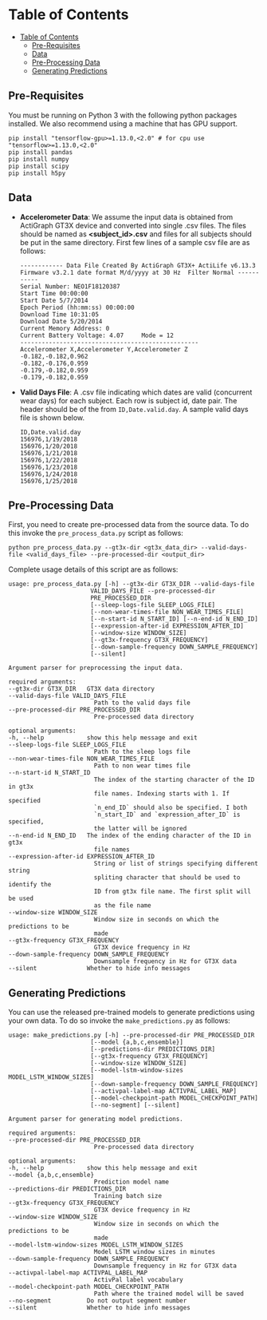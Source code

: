 # Table of Contents
- [Table of Contents](#table-of-contents)
  - [Pre-Requisites](#pre-requisites)
  - [Data](#data)
  - [Pre-Processing Data](#pre-processing-data)
  - [Generating Predictions](#generating-predictions)
   
## Pre-Requisites
You must be running on Python 3 with the following python packages installed. We also recommend using a machine that has GPU support.

    pip install "tensorflow-gpu>=1.13.0,<2.0" # for cpu use "tensorflow>=1.13.0,<2.0"
    pip install pandas
    pip install numpy
    pip install scipy
    pip install h5py

## Data
- **Accelerometer Data**: We assume the input data is obtained from ActiGraph GT3X device and converted into single .csv files. The files should be named as **<subject_id>.csv** and files for all subjects should be put in the same directory. First few lines of a sample csv file are as follows:
    ~~~
    ------------ Data File Created By ActiGraph GT3X+ ActiLife v6.13.3 Firmware v3.2.1 date format M/d/yyyy at 30 Hz  Filter Normal -----------
    Serial Number: NEO1F18120387
    Start Time 00:00:00
    Start Date 5/7/2014
    Epoch Period (hh:mm:ss) 00:00:00
    Download Time 10:31:05
    Download Date 5/20/2014
    Current Memory Address: 0
    Current Battery Voltage: 4.07     Mode = 12
    --------------------------------------------------
    Accelerometer X,Accelerometer Y,Accelerometer Z
    -0.182,-0.182,0.962
    -0.182,-0.176,0.959
    -0.179,-0.182,0.959
    -0.179,-0.182,0.959
    ~~~

- **Valid Days File**: A .csv file indicating which dates are valid (concurrent wear days) for each subject. Each row is subject id, date pair. The header should be of the from `ID,Date.valid.day`. A sample valid days file is shown below.

    ~~~
    ID,Date.valid.day
    156976,1/19/2018
    156976,1/20/2018
    156976,1/21/2018
    156976,1/22/2018
    156976,1/23/2018
    156976,1/24/2018
    156976,1/25/2018
    ~~~

## Pre-Processing Data
First, you need to create pre-processed data from the source data. To do this invoke the `pre_process_data.py` script as follows:

    python pre_process_data.py --gt3x-dir <gt3x_data_dir> --valid-days-file <valid_days_file> --pre-processed-dir <output_dir>

Complete usage details of this script are as follows:

    usage: pre_process_data.py [-h] --gt3x-dir GT3X_DIR --valid-days-file
                           VALID_DAYS_FILE --pre-processed-dir
                           PRE_PROCESSED_DIR
                           [--sleep-logs-file SLEEP_LOGS_FILE]
                           [--non-wear-times-file NON_WEAR_TIMES_FILE]
                           [--n-start-id N_START_ID] [--n-end-id N_END_ID]
                           [--expression-after-id EXPRESSION_AFTER_ID]
                           [--window-size WINDOW_SIZE]
                           [--gt3x-frequency GT3X_FREQUENCY]
                           [--down-sample-frequency DOWN_SAMPLE_FREQUENCY]
                           [--silent]

    Argument parser for preprocessing the input data.

    required arguments:
    --gt3x-dir GT3X_DIR   GT3X data directory
    --valid-days-file VALID_DAYS_FILE
                            Path to the valid days file
    --pre-processed-dir PRE_PROCESSED_DIR
                            Pre-processed data directory

    optional arguments:
    -h, --help            show this help message and exit
    --sleep-logs-file SLEEP_LOGS_FILE
                            Path to the sleep logs file
    --non-wear-times-file NON_WEAR_TIMES_FILE
                            Path to non wear times file
    --n-start-id N_START_ID
                            The index of the starting character of the ID in gt3x
                            file names. Indexing starts with 1. If specified
                            `n_end_ID` should also be specified. I both
                            `n_start_ID` and `expression_after_ID` is specified,
                            the latter will be ignored
    --n-end-id N_END_ID   The index of the ending character of the ID in gt3x
                            file names
    --expression-after-id EXPRESSION_AFTER_ID
                            String or list of strings specifying different string
                            spliting character that should be used to identify the
                            ID from gt3x file name. The first split will be used
                            as the file name
    --window-size WINDOW_SIZE
                            Window size in seconds on which the predictions to be
                            made
    --gt3x-frequency GT3X_FREQUENCY
                            GT3X device frequency in Hz
    --down-sample-frequency DOWN_SAMPLE_FREQUENCY
                            Downsample frequency in Hz for GT3X data
    --silent              Whether to hide info messages


## Generating Predictions
You can use the released pre-trained models to generate predictions using your own data. To do so invoke the `make_predictions.py` as follows:

    usage: make_predictions.py [-h] --pre-processed-dir PRE_PROCESSED_DIR
                           [--model {a,b,c,ensemble}]
                           [--predictions-dir PREDICTIONS_DIR]
                           [--gt3x-frequency GT3X_FREQUENCY]
                           [--window-size WINDOW_SIZE]
                           [--model-lstm-window-sizes MODEL_LSTM_WINDOW_SIZES]
                           [--down-sample-frequency DOWN_SAMPLE_FREQUENCY]
                           [--activpal-label-map ACTIVPAL_LABEL_MAP]
                           [--model-checkpoint-path MODEL_CHECKPOINT_PATH]
                           [--no-segment] [--silent]

    Argument parser for generating model predictions.

    required arguments:
    --pre-processed-dir PRE_PROCESSED_DIR
                            Pre-processed data directory

    optional arguments:
    -h, --help            show this help message and exit
    --model {a,b,c,ensemble}
                            Prediction model name
    --predictions-dir PREDICTIONS_DIR
                            Training batch size
    --gt3x-frequency GT3X_FREQUENCY
                            GT3X device frequency in Hz
    --window-size WINDOW_SIZE
                            Window size in seconds on which the predictions to be
                            made
    --model-lstm-window-sizes MODEL_LSTM_WINDOW_SIZES
                            Model LSTM window sizes in minutes
    --down-sample-frequency DOWN_SAMPLE_FREQUENCY
                            Downsample frequency in Hz for GT3X data
    --activpal-label-map ACTIVPAL_LABEL_MAP
                            ActivPal label vocabulary
    --model-checkpoint-path MODEL_CHECKPOINT_PATH
                            Path where the trained model will be saved
    --no-segment          Do not output segment number
    --silent              Whether to hide info messages

